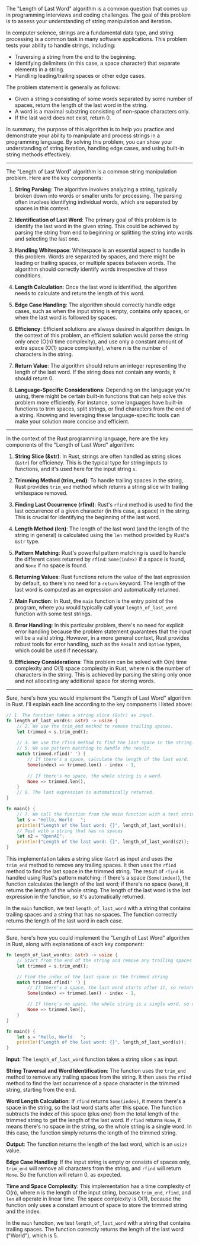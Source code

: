 The "Length of Last Word" algorithm is a common question that comes up in programming interviews and coding challenges. The goal of this problem is to assess your understanding of string manipulation and iteration.

In computer science, strings are a fundamental data type, and string processing is a common task in many software applications. This problem tests your ability to handle strings, including:

- Traversing a string from the end to the beginning.
- Identifying delimiters (in this case, a space character) that separate elements in a string.
- Handling leading/trailing spaces or other edge cases.

The problem statement is generally as follows:

- Given a string s consisting of some words separated by some number of spaces, return the length of the last word in the string.
- A word is a maximal substring consisting of non-space characters only.
- If the last word does not exist, return 0.

In summary, the purpose of this algorithm is to help you practice and demonstrate your ability to manipulate and process strings in a programming language. By solving this problem, you can show your understanding of string iteration, handling edge cases, and using built-in string methods effectively.

---
The "Length of Last Word" algorithm is a common string manipulation problem. Here are the key components:

1. **String Parsing**: The algorithm involves analyzing a string, typically broken down into words or smaller units for processing. The parsing often involves identifying individual words, which are separated by spaces in this context.

2. **Identification of Last Word**: The primary goal of this problem is to identify the last word in the given string. This could be achieved by parsing the string from end to beginning or splitting the string into words and selecting the last one.

3. **Handling Whitespace**: Whitespace is an essential aspect to handle in this problem. Words are separated by spaces, and there might be leading or trailing spaces, or multiple spaces between words. The algorithm should correctly identify words irrespective of these conditions.

4. **Length Calculation**: Once the last word is identified, the algorithm needs to calculate and return the length of this word.

5. **Edge Case Handling**: The algorithm should correctly handle edge cases, such as when the input string is empty, contains only spaces, or when the last word is followed by spaces.

6. **Efficiency**: Efficient solutions are always desired in algorithm design. In the context of this problem, an efficient solution would parse the string only once (O(n) time complexity), and use only a constant amount of extra space (O(1) space complexity), where n is the number of characters in the string.

7. **Return Value**: The algorithm should return an integer representing the length of the last word. If the string does not contain any words, it should return 0.

8. **Language-Specific Considerations**: Depending on the language you're using, there might be certain built-in functions that can help solve this problem more efficiently. For instance, some languages have built-in functions to trim spaces, split strings, or find characters from the end of a string. Knowing and leveraging these language-specific tools can make your solution more concise and efficient.

---
In the context of the Rust programming language, here are the key components of the "Length of Last Word" algorithm:

1. **String Slice (&str)**: In Rust, strings are often handled as string slices (`&str`) for efficiency. This is the typical type for string inputs to functions, and it's used here for the input string `s`.

2. **Trimming Method (trim_end)**: To handle trailing spaces in the string, Rust provides `trim_end` method which returns a string slice with trailing whitespace removed.

3. **Finding Last Occurrence (rfind)**: Rust's `rfind` method is used to find the last occurrence of a given character (in this case, a space) in the string. This is crucial for identifying the beginning of the last word.

4. **Length Method (len)**: The length of the last word (and the length of the string in general) is calculated using the `len` method provided by Rust's `&str` type.

5. **Pattern Matching**: Rust's powerful pattern matching is used to handle the different cases returned by `rfind`: `Some(index)` if a space is found, and `None` if no space is found.

6. **Returning Values**: Rust functions return the value of the last expression by default, so there's no need for a `return` keyword. The length of the last word is computed as an expression and automatically returned.

7. **Main Function**: In Rust, the `main` function is the entry point of the program, where you would typically call your `length_of_last_word` function with some test strings.

8. **Error Handling**: In this particular problem, there's no need for explicit error handling because the problem statement guarantees that the input will be a valid string. However, in a more general context, Rust provides robust tools for error handling, such as the `Result` and `Option` types, which could be used if necessary.

9. **Efficiency Considerations**: This problem can be solved with O(n) time complexity and O(1) space complexity in Rust, where n is the number of characters in the string. This is achieved by parsing the string only once and not allocating any additional space for storing words.
---
Sure, here's how you would implement the "Length of Last Word" algorithm in Rust. I'll explain each line according to the key components I listed above:

```rust
// 1. The function takes a string slice (&str) as input.
fn length_of_last_word(s: &str) -> usize {
    // 2. We use the trim_end method to remove trailing spaces.
    let trimmed = s.trim_end();
    
    // 3. We use the rfind method to find the last space in the string.
    // 5. We use pattern matching to handle the result.
    match trimmed.rfind(' ') {
        // If there's a space, calculate the length of the last word.
        Some(index) => trimmed.len() - index - 1,
        
        // If there's no space, the whole string is a word.
        None => trimmed.len(),
    }
    // 6. The last expression is automatically returned.
}

fn main() {
    // 7. We call the function from the main function with a test string.
    let s = "Hello, World   ";
    println!("Length of the last word: {}", length_of_last_word(s));
    // Test with a string that has no spaces
    let s2 = "OpenAI";
    println!("Length of the last word: {}", length_of_last_word(s2));
}
```

This implementation takes a string slice (`&str`) as input and uses the `trim_end` method to remove any trailing spaces. It then uses the `rfind` method to find the last space in the trimmed string. The result of `rfind` is handled using Rust's pattern matching: if there's a space (`Some(index)`), the function calculates the length of the last word; if there's no space (`None`), it returns the length of the whole string. The length of the last word is the last expression in the function, so it's automatically returned.

In the `main` function, we test `length_of_last_word` with a string that contains trailing spaces and a string that has no spaces. The function correctly returns the length of the last word in each case.

---
Sure, here's how you could implement the "Length of Last Word" algorithm in Rust, along with explanations of each key component:

```rust
fn length_of_last_word(s: &str) -> usize {
    // Start from the end of the string and remove any trailing spaces
    let trimmed = s.trim_end();

    // Find the index of the last space in the trimmed string
    match trimmed.rfind(' ') {
        // If there's a space, the last word starts after it, so return the length from that position to the end
        Some(index) => trimmed.len() - index - 1,

        // If there's no space, the whole string is a single word, so return its length
        None => trimmed.len(),
    }
}

fn main() {
    let s = "Hello, World   ";
    println!("Length of the last word: {}", length_of_last_word(s));
}
```

**Input**: The `length_of_last_word` function takes a string slice `s` as input.

**String Traversal and Word Identification**: The function uses the `trim_end` method to remove any trailing spaces from the string. It then uses the `rfind` method to find the last occurrence of a space character in the trimmed string, starting from the end.

**Word Length Calculation**: If `rfind` returns `Some(index)`, it means there's a space in the string, so the last word starts after this space. The function subtracts the index of this space (plus one) from the total length of the trimmed string to get the length of the last word. If `rfind` returns `None`, it means there's no space in the string, so the whole string is a single word. In this case, the function simply returns the length of the trimmed string.

**Output**: The function returns the length of the last word, which is an `usize` value.

**Edge Case Handling**: If the input string is empty or consists of spaces only, `trim_end` will remove all characters from the string, and `rfind` will return `None`. So the function will return 0, as expected.

**Time and Space Complexity**: This implementation has a time complexity of O(n), where n is the length of the input string, because `trim_end`, `rfind`, and `len` all operate in linear time. The space complexity is O(1), because the function only uses a constant amount of space to store the trimmed string and the index.

In the `main` function, we test `length_of_last_word` with a string that contains trailing spaces. The function correctly returns the length of the last word ("World"), which is 5.